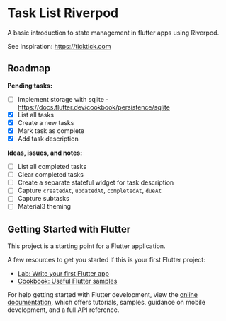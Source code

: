 # Task List Riverpod

A basic introduction to state management in flutter apps using Riverpod.

See inspiration: https://ticktick.com

## Roadmap

**Pending tasks:**

- [ ] Implement storage with sqlite - https://docs.flutter.dev/cookbook/persistence/sqlite
- [x] List all tasks
- [x] Create a new tasks
- [x] Mark task as complete
- [x] Add task description

**Ideas, issues, and notes:**

- [ ] List all completed tasks
- [ ] Clear completed tasks
- [ ] Create a separate stateful widget for task description
- [ ] Capture `createdAt`, `updatedAt`, `completedAt`, `dueAt`
- [ ] Capture subtasks
- [ ] Material3 theming

## Getting Started with Flutter

This project is a starting point for a Flutter application.

A few resources to get you started if this is your first Flutter project:

- [Lab: Write your first Flutter app](https://docs.flutter.dev/get-started/codelab)
- [Cookbook: Useful Flutter samples](https://docs.flutter.dev/cookbook)

For help getting started with Flutter development, view the
[online documentation](https://docs.flutter.dev/), which offers tutorials,
samples, guidance on mobile development, and a full API reference.
